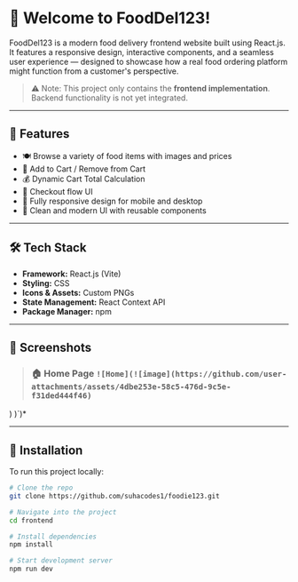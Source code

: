 # 🍔 Welcome to FoodDel123!

FoodDel123 is a modern food delivery frontend website built using React.js. It features a responsive design, interactive components, and a seamless user experience — designed to showcase how a real food ordering platform might function from a customer's perspective.

> ⚠️ Note: This project only contains the **frontend implementation**. Backend functionality is not yet integrated.

---

## 🚀 Features

- 🍽️ Browse a variety of food items with images and prices
- 🛒 Add to Cart / Remove from Cart
- 💰 Dynamic Cart Total Calculation
- 🧾 Checkout flow UI
- 📱 Fully responsive design for mobile and desktop
- 🌟 Clean and modern UI with reusable components

---

## 🛠️ Tech Stack

- **Framework:** React.js (Vite)
- **Styling:** CSS
- **Icons & Assets:** Custom PNGs
- **State Management:** React Context API
- **Package Manager:** npm

---

## 📸 Screenshots

> ### 🏠 Home Page `![Home](![image](https://github.com/user-attachments/assets/4dbe253e-58c5-476d-9c5e-f31ded444f46)`
)
)`)*

---

## 🔧 Installation

To run this project locally:

```bash
# Clone the repo
git clone https://github.com/suhacodes1/foodie123.git

# Navigate into the project
cd frontend

# Install dependencies
npm install

# Start development server
npm run dev
